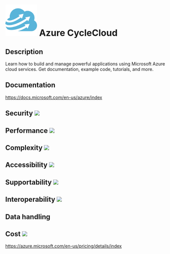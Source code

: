 # <img src ="../img/Azure CycleCloud.svg" width=100 /> Azure CycleCloud                 



## Description										
Learn how to build and manage powerful applications using Microsoft Azure cloud services. Get documentation, example code, tutorials, and more.



## Documentation
https://docs.microsoft.com/en-us/azure/index


## Security		<img src="../img/star.png" width=100 />  



## Performance		<img src="../img/star.png" width=100 />


	
## Complexity		<img src="../img/star.png" width=100 />



## Accessibility		<img src="../img/star.png" width=100 />



## Supportability		<img src="../img/star.png" width=100 />



## Interoperability		<img src="../img/star.png" width=100 />



## Data handling



## Cost 		<img src="../img/star.png" width=100 />

https://azure.microsoft.com/en-us/pricing/details/index





